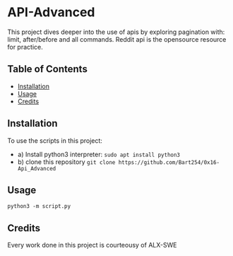 # API-Advanced
This project dives deeper into the use of apis by exploring pagination with: limit, after/before and all commands.
Reddit api is the opensource resource for practice.

## Table of Contents

- [Installation](#installation)
- [Usage](#usage)
- [Credits](#credits)

## Installation
To use the scripts in this project:
- a) Install python3 interpreter:
     `sudo apt install python3`
- b) clone this repository
     `git clone https://github.com/Bart254/0x16-Api_Advanced`

## Usage
`python3 -m script.py`

## Credits
Every work done in this project is courteousy of ALX-SWE
